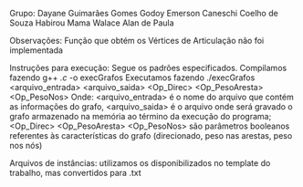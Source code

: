 Grupo: Dayane Guimarães Gomes Godoy
Emerson Caneschi Coelho de Souza
Habirou Mama
Walace Alan de Paula

Observações: Função que obtém os Vértices de Articulação não foi implementada

Instruções para execução: Segue os padrões especificados. Compilamos fazendo g++ *.c* -o execGrafos
Executamos fazendo ./execGrafos <arquivo_entrada> <arquivo_saida> <Op_Direc> <Op_PesoAresta> <Op_PesoNos>
Onde:
<arquivo_entrada> é o nome do arquivo que contém as informações do grafo,
<arquivo_saida> é o arquivo onde será gravado o grafo armazenado na memória ao término da execução do programa;
<Op_Direc> <Op_PesoAresta> <Op_PesoNos> são parâmetros booleanos referentes às características do grafo (direcionado, peso nas arestas, peso nos nós)

Arquivos de instâncias: utilizamos os disponibilizados no template do trabalho, mas convertidos para .txt
